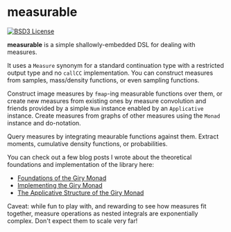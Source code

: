 
# measurable

[![BSD3 License](https://img.shields.io/badge/license-BSD3-blue.svg)](https://github.com/jtobin/measurable/blob/master/LICENSE)

**measurable** is a simple shallowly-embedded DSL for dealing with measures.

It uses a `Measure` synonym for a standard continuation type with a restricted
output type and no `callCC` implementation.  You can construct measures from
samples, mass/density functions, or even sampling functions.

Construct image measures by `fmap`-ing measurable functions over them, or
create new measures from existing ones by measure convolution and friends
provided by a simple `Num` instance enabled by an `Applicative` instance.
Create measures from graphs of other measures using the `Monad` instance and
do-notation.

Query measures by integrating meaurable functions against them.  Extract
moments, cumulative density functions, or probabilities.

You can check out a few blog posts I wrote about the theoretical foundations
and implementation of the library here:

* [Foundations of the Giry Monad][foun]
* [Implementing the Giry Monad][impl]
* [The Applicative Structure of the Giry Monad][appl]

Caveat: while fun to play with, and rewarding to see how measures fit together,
measure operations as nested integrals are exponentially complex.  Don't expect
them to scale very far!

[foun]: https://jtobin.io/giry-monad-foundations
[impl]: https://jtobin.io/giry-monad-implementation
[appl]: https://jtobin.io/giry-monad-applicative
